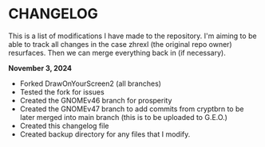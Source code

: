 # CHANGELOG

This is a list of modifications I have made to the repository. 
I'm aiming to be able to track all changes in the case zhrexl (the original repo owner) resurfaces. Then we can merge everything back in (if necessary).

**November 3, 2024**
- Forked DrawOnYourScreen2 (all branches)
- Tested the fork for issues
- Created the GNOMEv46 branch for prosperity
- Created the GNOMEv47 branch to add commits from cryptbrn to be later merged into main branch (this is to be uploaded to G.E.O.)
- Created this changelog file
- Created backup directory for any files that I modify.
